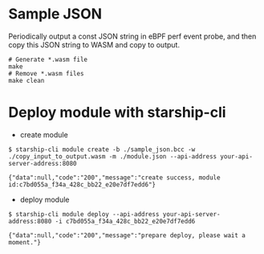 # Sample JSON

Periodically output a const JSON string in eBPF perf event probe, and then copy
this JSON string to WASM and copy to output.

```
# Generate *.wasm file
make
# Remove *.wasm files
make clean
```

# Deploy module with starship-cli

- create module

```shell
$ starship-cli module create -b ./sample_json.bcc -w ./copy_input_to_output.wasm -m ./module.json --api-address your-api-server-address:8080

{"data":null,"code":"200","message":"create success, module id:c7bd055a_f34a_428c_bb22_e20e7df7edd6"}
```

- deploy module

```shell
$ starship-cli module deploy --api-address your-api-server-address:8080 -i c7bd055a_f34a_428c_bb22_e20e7df7edd6

{"data":null,"code":"200","message":"prepare deploy, please wait a moment."}
```
